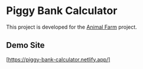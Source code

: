 # Piggy Bank Calculator

This project is developed for the [Animal Farm](https://theanimal.farm/piggybank) project.

## Demo Site

[https://piggy-bank-calculator.netlify.app/]